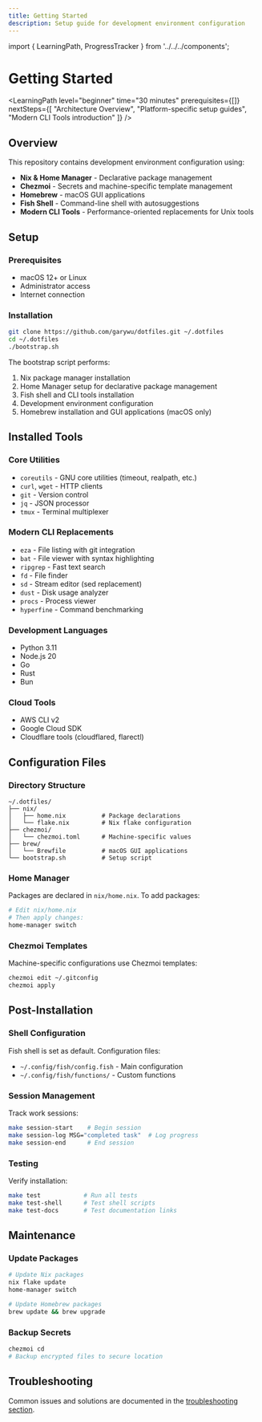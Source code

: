```yaml
---
title: Getting Started
description: Setup guide for development environment configuration
---
```


import { LearningPath, ProgressTracker } from '../../../components';

# Getting Started

<LearningPath
  level="beginner"
  time="30 minutes"
  prerequisites={[]}
  nextSteps={[
    "Architecture Overview",
    "Platform-specific setup guides",
    "Modern CLI Tools introduction"
  ]}
/>

## Overview

This repository contains development environment configuration using:

- **Nix & Home Manager** - Declarative package management
- **Chezmoi** - Secrets and machine-specific template management
- **Homebrew** - macOS GUI applications
- **Fish Shell** - Command-line shell with autosuggestions
- **Modern CLI Tools** - Performance-oriented replacements for Unix tools

## Setup

### Prerequisites

- macOS 12+ or Linux
- Administrator access
- Internet connection

### Installation

```bash
git clone https://github.com/garywu/dotfiles.git ~/.dotfiles
cd ~/.dotfiles
./bootstrap.sh
```

The bootstrap script performs:

1. Nix package manager installation
2. Home Manager setup for declarative package management
3. Fish shell and CLI tools installation
4. Development environment configuration
5. Homebrew installation and GUI applications (macOS only)

## Installed Tools

### Core Utilities
- `coreutils` - GNU core utilities (timeout, realpath, etc.)
- `curl`, `wget` - HTTP clients
- `git` - Version control
- `jq` - JSON processor
- `tmux` - Terminal multiplexer

### Modern CLI Replacements
- `eza` - File listing with git integration
- `bat` - File viewer with syntax highlighting
- `ripgrep` - Fast text search
- `fd` - File finder
- `sd` - Stream editor (sed replacement)
- `dust` - Disk usage analyzer
- `procs` - Process viewer
- `hyperfine` - Command benchmarking

### Development Languages
- Python 3.11
- Node.js 20
- Go
- Rust
- Bun

### Cloud Tools
- AWS CLI v2
- Google Cloud SDK
- Cloudflare tools (cloudflared, flarectl)

## Configuration Files

### Directory Structure
```
~/.dotfiles/
├── nix/
│   ├── home.nix          # Package declarations
│   └── flake.nix         # Nix flake configuration
├── chezmoi/
│   └── chezmoi.toml      # Machine-specific values
├── brew/
│   └── Brewfile          # macOS GUI applications
└── bootstrap.sh          # Setup script
```

### Home Manager
Packages are declared in `nix/home.nix`. To add packages:
```bash
# Edit nix/home.nix
# Then apply changes:
home-manager switch
```

### Chezmoi Templates
Machine-specific configurations use Chezmoi templates:
```bash
chezmoi edit ~/.gitconfig
chezmoi apply
```

## Post-Installation

### Shell Configuration
Fish shell is set as default. Configuration files:
- `~/.config/fish/config.fish` - Main configuration
- `~/.config/fish/functions/` - Custom functions

### Session Management
Track work sessions:
```bash
make session-start    # Begin session
make session-log MSG="completed task"  # Log progress
make session-end      # End session
```

### Testing
Verify installation:
```bash
make test            # Run all tests
make test-shell      # Test shell scripts
make test-docs       # Test documentation links
```

## Maintenance

### Update Packages
```bash
# Update Nix packages
nix flake update
home-manager switch

# Update Homebrew packages
brew update && brew upgrade
```

### Backup Secrets
```bash
chezmoi cd
# Backup encrypted files to secure location
```

## Troubleshooting

Common issues and solutions are documented in the [troubleshooting section](../98-troubleshooting/homebrew-fish-config/).
